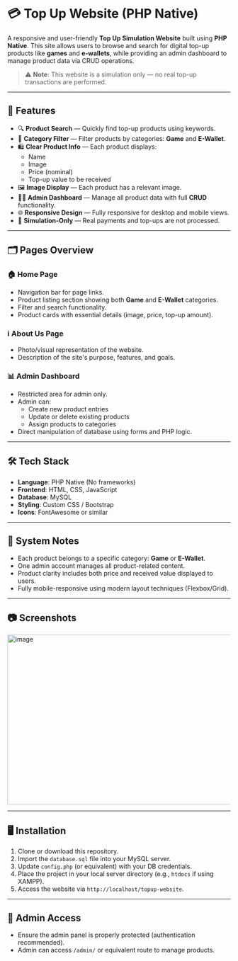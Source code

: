 # 💳 Top Up Website (PHP Native)

A responsive and user-friendly **Top Up Simulation Website** built using **PHP Native**. This site allows users to browse and search for digital top-up products like **games** and **e-wallets**, while providing an admin dashboard to manage product data via CRUD operations.

> ⚠️ **Note**: This website is a simulation only — no real top-up transactions are performed.

---

## 🧩 Features

- 🔍 **Product Search** — Quickly find top-up products using keywords.
- 🧮 **Category Filter** — Filter products by categories: **Game** and **E-Wallet**.
- 🛍️ **Clear Product Info** — Each product displays:
  - Name
  - Image
  - Price (nominal)
  - Top-up value to be received
- 🖼️ **Image Display** — Each product has a relevant image.
- 🧑‍💼 **Admin Dashboard** — Manage all product data with full **CRUD** functionality.
- 🌐 **Responsive Design** — Fully responsive for desktop and mobile views.
- 🛑 **Simulation-Only** — Real payments and top-ups are not processed.

---

## 🗂️ Pages Overview

### 🏠 Home Page
- Navigation bar for page links.
- Product listing section showing both **Game** and **E-Wallet** categories.
- Filter and search functionality.
- Product cards with essential details (image, price, top-up amount).

### ℹ️ About Us Page
- Photo/visual representation of the website.
- Description of the site's purpose, features, and goals.

### 📊 Admin Dashboard
- Restricted area for admin only.
- Admin can:
  - Create new product entries
  - Update or delete existing products
  - Assign products to categories
- Direct manipulation of database using forms and PHP logic.

---

## 🛠️ Tech Stack

- **Language**: PHP Native (No frameworks)
- **Frontend**: HTML, CSS, JavaScript
- **Database**: MySQL
- **Styling**: Custom CSS / Bootstrap
- **Icons**: FontAwesome or similar

---

## 📌 System Notes

- Each product belongs to a specific category: **Game** or **E-Wallet**.
- One admin account manages all product-related content.
- Product clarity includes both price and received value displayed to users.
- Fully mobile-responsive using modern layout techniques (Flexbox/Grid).

---

## 📷 Screenshots

<img width="781" height="384" alt="image" src="https://github.com/user-attachments/assets/29fc2c03-fd92-4176-bad2-8cb685df7fe9" />


---

## 🖥️ Installation

1. Clone or download this repository.
2. Import the `database.sql` file into your MySQL server.
3. Update `config.php` (or equivalent) with your DB credentials.
4. Place the project in your local server directory (e.g., `htdocs` if using XAMPP).
5. Access the website via `http://localhost/topup-website`.

---

## 🔐 Admin Access

- Ensure the admin panel is properly protected (authentication recommended).
- Admin can access `/admin/` or equivalent route to manage products.

